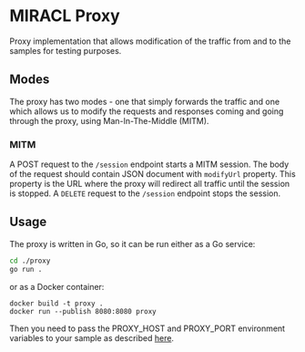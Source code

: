 # MIRACL Proxy

Proxy implementation that allows modification of the traffic from and to the
samples for testing purposes.

## Modes

The proxy has two modes - one that simply forwards the traffic and one which
allows us to modify the requests and responses coming and going through the
proxy, using Man-In-The-Middle (MITM).

### MITM

A POST request to the `/session` endpoint starts a MITM session. The body of the
request should contain JSON document with `modifyUrl` property. This property
is the URL where the proxy will redirect all traffic until the session is
stopped. A `DELETE` request to the `/session` endpoint stops the session.

## Usage

The proxy is written in Go, so it can be run either as a Go service:

```bash
cd ./proxy
go run .
```

or as a Docker container:

```
docker build -t proxy .
docker run --publish 8080:8080 proxy
```

Then you need to pass the PROXY_HOST and PROXY_PORT environment variables to
your sample as described [here](../README.md?tab=readme-ov-file#running-through-proxy).
